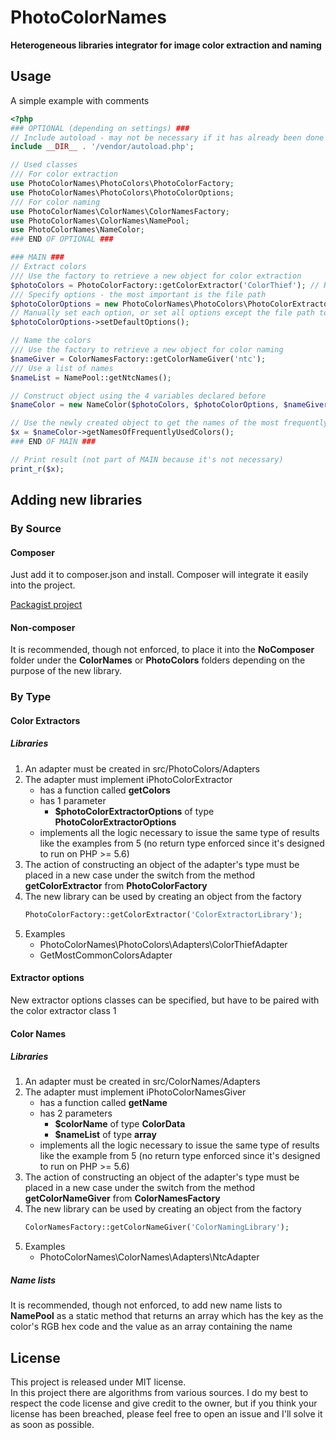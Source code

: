 # PhotoColorNames
**Heterogeneous libraries integrator for image color extraction and naming**

## Usage
A simple example with comments
```php
<?php
### OPTIONAL (depending on settings) ###
// Include autoload - may not be necessary if it has already been done
include __DIR__ . '/vendor/autoload.php';

// Used classes
/// For color extraction
use PhotoColorNames\PhotoColors\PhotoColorFactory;
use PhotoColorNames\PhotoColors\PhotoColorOptions;
/// For color naming
use PhotoColorNames\ColorNames\ColorNamesFactory;
use PhotoColorNames\ColorNames\NamePool;
use PhotoColorNames\NameColor;
### END OF OPTIONAL ###

### MAIN ###
// Extract colors
/// Use the factory to retrieve a new object for color extraction
$photoColors = PhotoColorFactory::getColorExtractor('ColorThief'); // Has to be installed via composer - 'GetMostCommonColors' can be used instead
/// Specify options - the most important is the file path
$photoColorOptions = new PhotoColorNames\PhotoColors\PhotoColorExtractorOptions(__DIR__ . '/test/images/test.jpg'); // Assuming there is a test image at this path
// Manually set each option, or set all options except the file path to their default value
$photoColorOptions->setDefaultOptions();

// Name the colors
/// Use the factory to retrieve a new object for color naming
$nameGiver = ColorNamesFactory::getColorNameGiver('ntc');
/// Use a list of names
$nameList = NamePool::getNtcNames();

// Construct object using the 4 variables declared before
$nameColor = new NameColor($photoColors, $photoColorOptions, $nameGiver, $nameList);

// Use the newly created object to get the names of the most frequently used colors in the file
$x = $nameColor->getNamesOfFrequentlyUsedColors();
### END OF MAIN ###

// Print result (not part of MAIN because it's not necessary)
print_r($x);
```
## Adding new libraries
### By Source
#### Composer
Just add it to composer.json and install. Composer will integrate it easily into the project.

[Packagist project](https://packagist.org/packages/fredtux/photo-color-names)
#### Non-composer
It is recommended, though not enforced, to place it into the **NoComposer** folder under the **ColorNames** or **PhotoColors** folders depending on the purpose of the new library.

### By Type
#### Color Extractors
##### Libraries
1. An adapter must be created in src/PhotoColors/Adapters
2. The adapter must implement iPhotoColorExtractor
   - has a function called **getColors**
   - has 1 parameter
     - **$photoColorExtractorOptions** of type **PhotoColorExtractorOptions** 
   - implements all the logic necessary to issue the same type of results like the examples from 5 (no return type enforced since it's designed to run on PHP >= 5.6)
3. The action of constructing an object of the adapter's type must be placed in a new case under the switch from the method **getColorExtractor** from **PhotoColorFactory**
4. The new library can be used by creating an object from the factory
   ```php
   PhotoColorFactory::getColorExtractor('ColorExtractorLibrary');
   ```
5. Examples
   - PhotoColorNames\PhotoColors\Adapters\ColorThiefAdapter
   - GetMostCommonColorsAdapter
#### Extractor options
New extractor options classes can be specified, but have to be paired with the color extractor class
1
#### Color Names
##### Libraries
1. An adapter must be created in src/ColorNames/Adapters
2. The adapter must implement iPhotoColorNamesGiver
   - has a function called **getName**
   - has 2 parameters
     - **$colorName** of type **ColorData** 
     - **$nameList** of type **array**
   - implements all the logic necessary to issue the same type of results like the example from 5 (no return type enforced since it's designed to run on PHP >= 5.6)
3. The action of constructing an object of the adapter's type must be placed in a new case under the switch from the method **getColorNameGiver** from **ColorNamesFactory**
4. The new library can be used by creating an object from the factory
   ```php
   ColorNamesFactory::getColorNameGiver('ColorNamingLibrary');
   ```
5. Examples
   - PhotoColorNames\ColorNames\Adapters\NtcAdapter
##### Name lists
It is recommended, though not enforced, to add new name lists to **NamePool** as a static method that returns an array which has the key as the color's RGB hex code and the value as an array containing the name

## License
This project is released under MIT license.  
In this project there are algorithms from various sources. I do my best to respect the code license and give credit to the owner, but if you think your license has been breached, please feel free to open an issue and I'll solve it as soon as possible. 
